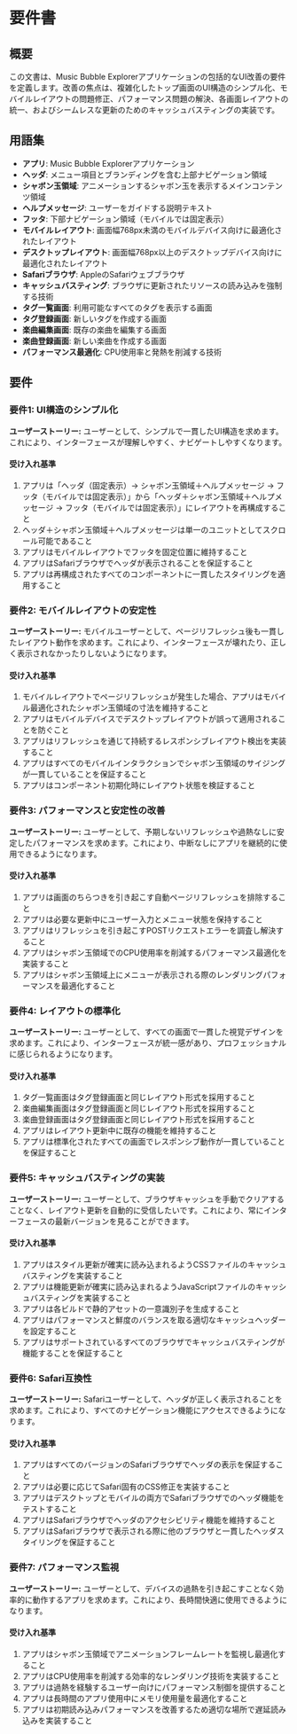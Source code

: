 # 要件書

## 概要

この文書は、Music Bubble Explorerアプリケーションの包括的なUI改善の要件を定義します。改善の焦点は、複雑化したトップ画面のUI構造のシンプル化、モバイルレイアウトの問題修正、パフォーマンス問題の解決、各画面レイアウトの統一、およびシームレスな更新のためのキャッシュバスティングの実装です。

## 用語集

- **アプリ**: Music Bubble Explorerアプリケーション
- **ヘッダ**: メニュー項目とブランディングを含む上部ナビゲーション領域
- **シャボン玉領域**: アニメーションするシャボン玉を表示するメインコンテンツ領域
- **ヘルプメッセージ**: ユーザーをガイドする説明テキスト
- **フッタ**: 下部ナビゲーション領域（モバイルでは固定表示）
- **モバイルレイアウト**: 画面幅768px未満のモバイルデバイス向けに最適化されたレイアウト
- **デスクトップレイアウト**: 画面幅768px以上のデスクトップデバイス向けに最適化されたレイアウト
- **Safariブラウザ**: AppleのSafariウェブブラウザ
- **キャッシュバスティング**: ブラウザに更新されたリソースの読み込みを強制する技術
- **タグ一覧画面**: 利用可能なすべてのタグを表示する画面
- **タグ登録画面**: 新しいタグを作成する画面
- **楽曲編集画面**: 既存の楽曲を編集する画面
- **楽曲登録画面**: 新しい楽曲を作成する画面
- **パフォーマンス最適化**: CPU使用率と発熱を削減する技術

## 要件

### 要件1: UI構造のシンプル化

**ユーザーストーリー:** ユーザーとして、シンプルで一貫したUI構造を求めます。これにより、インターフェースが理解しやすく、ナビゲートしやすくなります。

#### 受け入れ基準

1. アプリは「ヘッダ（固定表示）→ シャボン玉領域＋ヘルプメッセージ → フッタ（モバイルでは固定表示）」から「ヘッダ＋シャボン玉領域＋ヘルプメッセージ → フッタ（モバイルでは固定表示）」にレイアウトを再構成すること
2. ヘッダ＋シャボン玉領域＋ヘルプメッセージは単一のユニットとしてスクロール可能であること
3. アプリはモバイルレイアウトでフッタを固定位置に維持すること
4. アプリはSafariブラウザでヘッダが表示されることを保証すること
5. アプリは再構成されたすべてのコンポーネントに一貫したスタイリングを適用すること

### 要件2: モバイルレイアウトの安定性

**ユーザーストーリー:** モバイルユーザーとして、ページリフレッシュ後も一貫したレイアウト動作を求めます。これにより、インターフェースが壊れたり、正しく表示されなかったりしないようになります。

#### 受け入れ基準

1. モバイルレイアウトでページリフレッシュが発生した場合、アプリはモバイル最適化されたシャボン玉領域の寸法を維持すること
2. アプリはモバイルデバイスでデスクトップレイアウトが誤って適用されることを防ぐこと
3. アプリはリフレッシュを通じて持続するレスポンシブレイアウト検出を実装すること
4. アプリはすべてのモバイルインタラクションでシャボン玉領域のサイジングが一貫していることを保証すること
5. アプリはコンポーネント初期化時にレイアウト状態を検証すること

### 要件3: パフォーマンスと安定性の改善

**ユーザーストーリー:** ユーザーとして、予期しないリフレッシュや過熱なしに安定したパフォーマンスを求めます。これにより、中断なしにアプリを継続的に使用できるようになります。

#### 受け入れ基準

1. アプリは画面のちらつきを引き起こす自動ページリフレッシュを排除すること
2. アプリは必要な更新中にユーザー入力とメニュー状態を保持すること
3. アプリはリフレッシュを引き起こすPOSTリクエストエラーを調査し解決すること
4. アプリはシャボン玉領域でのCPU使用率を削減するパフォーマンス最適化を実装すること
5. アプリはシャボン玉領域上にメニューが表示される際のレンダリングパフォーマンスを最適化すること

### 要件4: レイアウトの標準化

**ユーザーストーリー:** ユーザーとして、すべての画面で一貫した視覚デザインを求めます。これにより、インターフェースが統一感があり、プロフェッショナルに感じられるようになります。

#### 受け入れ基準

1. タグ一覧画面はタグ登録画面と同じレイアウト形式を採用すること
2. 楽曲編集画面はタグ登録画面と同じレイアウト形式を採用すること
3. 楽曲登録画面はタグ登録画面と同じレイアウト形式を採用すること
4. アプリはレイアウト更新中に既存の機能を維持すること
5. アプリは標準化されたすべての画面でレスポンシブ動作が一貫していることを保証すること

### 要件5: キャッシュバスティングの実装

**ユーザーストーリー:** ユーザーとして、ブラウザキャッシュを手動でクリアすることなく、レイアウト更新を自動的に受信したいです。これにより、常にインターフェースの最新バージョンを見ることができます。

#### 受け入れ基準

1. アプリはスタイル更新が確実に読み込まれるようCSSファイルのキャッシュバスティングを実装すること
2. アプリは機能更新が確実に読み込まれるようJavaScriptファイルのキャッシュバスティングを実装すること
3. アプリは各ビルドで静的アセットの一意識別子を生成すること
4. アプリはパフォーマンスと鮮度のバランスを取る適切なキャッシュヘッダーを設定すること
5. アプリはサポートされているすべてのブラウザでキャッシュバスティングが機能することを保証すること

### 要件6: Safari互換性

**ユーザーストーリー:** Safariユーザーとして、ヘッダが正しく表示されることを求めます。これにより、すべてのナビゲーション機能にアクセスできるようになります。

#### 受け入れ基準

1. アプリはすべてのバージョンのSafariブラウザでヘッダの表示を保証すること
2. アプリは必要に応じてSafari固有のCSS修正を実装すること
3. アプリはデスクトップとモバイルの両方でSafariブラウザでのヘッダ機能をテストすること
4. アプリはSafariブラウザでヘッダのアクセシビリティ機能を維持すること
5. アプリはSafariブラウザで表示される際に他のブラウザと一貫したヘッダスタイリングを保証すること

### 要件7: パフォーマンス監視

**ユーザーストーリー:** ユーザーとして、デバイスの過熱を引き起こすことなく効率的に動作するアプリを求めます。これにより、長時間快適に使用できるようになります。

#### 受け入れ基準

1. アプリはシャボン玉領域でアニメーションフレームレートを監視し最適化すること
2. アプリはCPU使用率を削減する効率的なレンダリング技術を実装すること
3. アプリは過熱を経験するユーザー向けにパフォーマンス制御を提供すること
4. アプリは長時間のアプリ使用中にメモリ使用量を最適化すること
5. アプリは初期読み込みパフォーマンスを改善するため適切な場所で遅延読み込みを実装すること